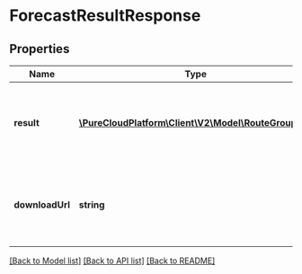 # ForecastResultResponse

## Properties
Name | Type | Description | Notes
------------ | ------------- | ------------- | -------------
**result** | [**\PureCloudPlatform\Client\V2\Model\RouteGroupList**](RouteGroupList.md) | The forecast result.  If null, fetch the result from the url in downloadUrl | [optional] 
**downloadUrl** | **string** | The downloadUrl to fetch the result if it is too large to be sent directly | [optional] 

[[Back to Model list]](../README.md#documentation-for-models) [[Back to API list]](../README.md#documentation-for-api-endpoints) [[Back to README]](../README.md)


